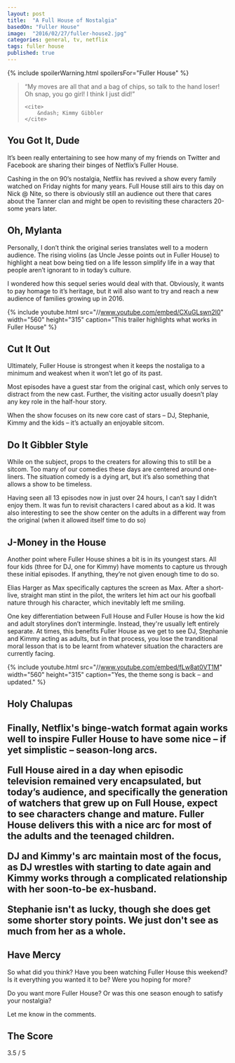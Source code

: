 ```yaml
---
layout: post
title:  "A Full House of Nostalgia"
basedOn: "Fuller House"
image:  "2016/02/27/fuller-house2.jpg"
categories: general, tv, netflix
tags: fuller house
published: true
---
```


{% include spoilerWarning.html spoilersFor="Fuller House" %}

<blockquote>
    <p>
        &ldquo;My moves are all that and a bag of chips, so talk to the hand loser! Oh snap, you go girl! I think I just did!&rdquo;
    </p>

    <cite>
        &ndash; Kimmy Gibbler
    </cite>
</blockquote>

<h2>You Got It, Dude</h2>

It&rsquo;s been really entertaining to see how many of my friends on Twitter and Facebook are sharing their
binges of Netflix&rsquo;s Fuller House.

Cashing in the on 90&rsquo;s nostalgia, Netflix has revived a show every family watched on Friday nights for
many years. Full House still airs to this day on Nick @ Nite, so there is obviously still an audience out there
that cares about the Tanner clan and might be open to revisiting these characters 20-some years later.

<h2>Oh, Mylanta</h2>

Personally, I don&rsquo;t think the original series translates well to a modern audience. The rising violins
(as Uncle Jesse points out in Fuller House) to highlight a neat bow being tied on a life lesson simplify life
in a way that people aren&rsquo;t ignorant to in today&rsquo;s culture.

I wondered how this sequel series would deal with that. Obviously, it wants to pay homage to it&rsquo;s
heritage, but it will also want to try and reach a new audience of families growing up in 2016.

{% include youtube.html src="//www.youtube.com/embed/CXuGLswn2l0" width="560" height="315" caption="This trailer highlights what works in Fuller House" %}

<h2>Cut It Out</h2>

Ultimately, Fuller House is strongest when it keeps the nostaliga to a minimum and weakest when it won&rsquo;t
let go of its past.

Most episodes have a guest star from the original cast, which only serves to distract from the new cast.
Further, the visiting actor usually doesn&rsquo;t play any key role in the half-hour story.

When the show focuses on its new core cast of stars &ndash; DJ, Stephanie, Kimmy and the kids &ndash; it&rsquo;s
actually an enjoyable sitcom.

<h2>Do It Gibbler Style</h2>

While on the subject, props to the creaters for allowing this to still be a sitcom. Too many of our comedies
these days are centered around one-liners. The situation comedy is a dying art, but it&rsquo;s also something
that allows a show to be timeless.

Having seen all 13 episodes now in just over 24 hours, I can&rsquo;t say I didn&rsquo;t enjoy them. It was fun to
revisit characters I cared about as a kid. It was also interesting to see the show center on the adults in a
different way from the original (when it allowed itself time to do so)

<h2>J-Money in the House</h2>

Another point where Fuller House shines a bit is in its youngest stars. All four kids (three for DJ, one for Kimmy) have moments to capture us through these initial episodes. If anything, they&rsquo;re not given enough time to do so.

Elias Harger as Max specifically captures the screen as Max. After a short-live, straight man stint in the pilot, the writers let him act our his goofball nature through his character, which inevitably left me smiling.

One key differentiation between Full House and Fuller House is how the kid and adult storylines don&rsquo;t intermingle. Instead, they're usually left entirely separate. At times, this benefits Fuller House as we get to see DJ, Stephanie and Kimmy acting as adults, but in that process, you lose the tranditional moral lesson that is to be learnt from whatever situation the characters are currently facing.

{% include youtube.html src="//www.youtube.com/embed/fLw8at0VT1M" width="560" height="315" caption="Yes, the theme song is back &ndash; and updated." %}

<h2>Holy Chalupas<h2>

Finally, Netflix's binge-watch format again works well to inspire Fuller House to have some nice &ndash; if yet simplistic &ndash; season-long arcs.

Full House aired in a day when episodic television remained very encapsulated, but today&rsquo;s audience, and specifically the generation of watchers that grew up on Full House, expect to see characters change and mature. Fuller House delivers this with a nice arc for most of the adults and the teenaged children.

DJ and Kimmy's arc maintain most of the focus, as DJ wrestles with starting to date again and Kimmy works through a complicated relationship with her soon-to-be ex-husband.

Stephanie isn't as lucky, though she does get some shorter story points. We just don't see as much from her as a whole.

<h2>Have Mercy</h2>
So what did you think? Have you been watching Fuller House this weekend? Is it everything you wanted it to be?
Were you hoping for more? 

Do you want more Fuller House? Or was this one season enough to satisfy your nostalgia?

Let me know in the comments.

<h2>The Score</h2>
<span class="h1">3.5</span> / 5
